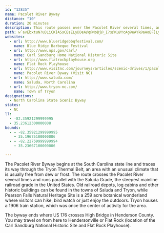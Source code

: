 ```yaml
---
id: "12835"
name: Pacolet River Byway
distance: "10"
duration: 20 minutes
description: This route passes over the Pacolet River several times, and also goes through the unique Tryon Thermal Belt microclimate.
path: w`avEbxtuN?uDLiCK}ASsCBsELyDDeA@q@NoBj@_I?s@Ku@YcAg@eAYk@aAoBF]Ly@zA_E~AgDXq@Dg@eAoH]kIe@{AiAaFe@kD^_E~@aDT]\O`IcCbDc@fH_ClCkAj@GxAi@bCUb@QNQ@u@O]{@m@w@mA_AaCsBcDAo@~@kDMyAPmATMn@IbCp@RWNiANQ|CmBZ?|ExAxCzAfDDbCl@R?h@St@oAn@UrBb@~AEv@f@nBd@|AxAdAJb@KJMXq@Ns@?y@UmBIaBBq@`@}ABu@Im@_A_C?_@N_AEa@m@_ByBeCOa@Dc@TS|Bg@^i@A_@y@iDDg@Ze@lAq@Te@Hm@Kq@s@g@Sq@Lm@rAaBf@mAVcAN_BZuALkCGaAW_AuIuOe@{AM_AAeI~@yGX_AxBuARe@@_@Am@qAsBQk@SsBlAiH?yBI}Ai@oDyAkDUgCf@iLrAmLBeEIu@k@_BImAp@eHGo@i@kBy@qBMs@OoGKiO]yEq@aDmCeJsByHi@iDlAy`@J{[IiEsAeIQuI?yFzAaf@{@k\JyC`CiO~ByEdAmC^sA|AcIr@kB~AwC\aAhAiHX}@hA{AhHaHl@w@n@sAfEcMhAkBvJeGrEiDzJ_AzKgBx@YT]jE{J`BeClAy@rAY`KMnK|@~CW~@W`CsArDiDhHaIxBkDzAmFbFkU^eC~@gC
websites:
  - url: http://www.blueridgebbqfestival.com/
    name: Blue Ridge Barbeque Festival
  - url: http://www.nps.gov/carl/
    name: Carl Sandburg Home National Historic Site
  - url: http://www.flatrockplayhouse.org
    name: Flat Rock Playhouse
  - url: http://www.visitnc.com/journeys/articles/scenic-drives/1/pacolet-river-byway-mountain-scenic-drives
    name: Pacolet River Byway (Visit NC)
  - url: http://www.saluda.com/
    name: Saluda, North Carolina
  - url: http://www.tryon-nc.com/
    name: Town of Tryon
designations:
  - North Carolina State Scenic Byway
states:
  - NC
ll:
  - -82.35921299999995
  - 35.23612300000008
bounds:
  - - -82.35921299999995
    - 35.19675100000006
  - - -82.22759999999994
    - 35.23667100000006

---
```


The Pacolet River Byway begins at the South Carolina state line and traces its way through the Tryon Thermal Belt, an area with an unusual climate that is usually free from dew or frost. The route crosses the Pacolet River several times and runs parallel with the Saluda Grade, the steepest mainline railroad grade in the United States. Old railroad depots, log cabins and other historic buildings can be found in the towns of Saluda and Tryon, while Pearson Falls Natural Heritage Site is a 259 acre botanical wonderland where visitors can hike, bird watch or just enjoy the outdoors. Tryon houses a 1906 train station, which was once the center of activity for the area.

The byway ends where US 176 crosses High Bridge in Henderson County. You may travel on from here to Hendersonville or Flat Rock (location of the Carl Sandburg National Historic Site and Flat Rock Playhouse).
